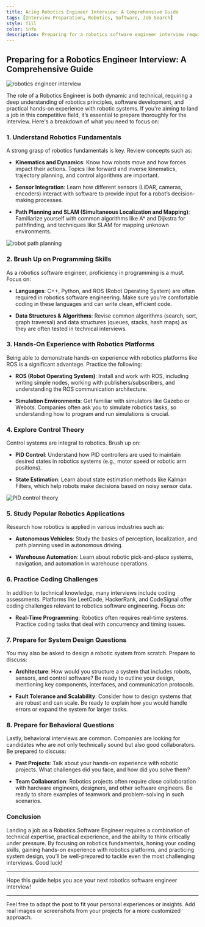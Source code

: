 ```yaml
---
title: Acing Robotics Engineer Interview: A Comprehensive Guide
tags: [Interview Preparation, Robotics, Software, Job Search]
style: fill
color: info
description: Preparing for a robotics software engineer interview requires a blend of technical skills, hands-on experience, and a strong understanding of robotics fundamentals. This guide walks through key preparation steps including brushing up on algorithms, mastering robotics frameworks, practicing coding, and gaining hands-on experience with robotic systems.
---
```


## Preparing for a Robotics Engineer Interview: A Comprehensive Guide

![robotics engineer interview](https://via.placeholder.com/600x300)

The role of a Robotics Engineer is both dynamic and technical, requiring a deep understanding of robotics principles, software development, and practical hands-on experience with robotic systems. If you're aiming to land a job in this competitive field, it’s essential to prepare thoroughly for the interview. Here's a breakdown of what you need to focus on:

### 1. **Understand Robotics Fundamentals**

A strong grasp of robotics fundamentals is key. Review concepts such as:

- **Kinematics and Dynamics**: Know how robots move and how forces impact their actions. Topics like forward and inverse kinematics, trajectory planning, and control algorithms are important.
  
- **Sensor Integration**: Learn how different sensors (LiDAR, cameras, encoders) interact with software to provide input for a robot’s decision-making processes.

- **Path Planning and SLAM (Simultaneous Localization and Mapping)**: Familiarize yourself with common algorithms like A* and Dijkstra for pathfinding, and techniques like SLAM for mapping unknown environments.

![robot path planning](https://via.placeholder.com/600x300)

### 2. **Brush Up on Programming Skills**

As a robotics software engineer, proficiency in programming is a must. Focus on:

- **Languages**: C++, Python, and ROS (Robot Operating System) are often required in robotics software engineering. Make sure you're comfortable coding in these languages and can write clean, efficient code.
  
- **Data Structures & Algorithms**: Revise common algorithms (search, sort, graph traversal) and data structures (queues, stacks, hash maps) as they are often tested in technical interviews.

### 3. **Hands-On Experience with Robotics Platforms**

Being able to demonstrate hands-on experience with robotics platforms like ROS is a significant advantage. Practice the following:

- **ROS (Robot Operating System)**: Install and work with ROS, including writing simple nodes, working with publishers/subscribers, and understanding the ROS communication architecture.
  
- **Simulation Environments**: Get familiar with simulators like Gazebo or Webots. Companies often ask you to simulate robotics tasks, so understanding how to program and run simulations is crucial.

### 4. **Explore Control Theory**

Control systems are integral to robotics. Brush up on:

- **PID Control**: Understand how PID controllers are used to maintain desired states in robotics systems (e.g., motor speed or robotic arm positions).

- **State Estimation**: Learn about state estimation methods like Kalman Filters, which help robots make decisions based on noisy sensor data.

![PID control theory](https://via.placeholder.com/600x300)

### 5. **Study Popular Robotics Applications**

Research how robotics is applied in various industries such as:

- **Autonomous Vehicles**: Study the basics of perception, localization, and path planning used in autonomous driving.

- **Warehouse Automation**: Learn about robotic pick-and-place systems, navigation, and automation in warehouse operations.

### 6. **Practice Coding Challenges**

In addition to technical knowledge, many interviews include coding assessments. Platforms like LeetCode, HackerRank, and CodeSignal offer coding challenges relevant to robotics software engineering. Focus on:

- **Real-Time Programming**: Robotics often requires real-time systems. Practice coding tasks that deal with concurrency and timing issues.

### 7. **Prepare for System Design Questions**

You may also be asked to design a robotic system from scratch. Prepare to discuss:

- **Architecture**: How would you structure a system that includes robots, sensors, and control software? Be ready to outline your design, mentioning key components, interfaces, and communication protocols.

- **Fault Tolerance and Scalability**: Consider how to design systems that are robust and can scale. Be ready to explain how you would handle errors or expand the system for larger tasks.

### 8. **Prepare for Behavioral Questions**

Lastly, behavioral interviews are common. Companies are looking for candidates who are not only technically sound but also good collaborators. Be prepared to discuss:

- **Past Projects**: Talk about your hands-on experience with robotic projects. What challenges did you face, and how did you solve them?

- **Team Collaboration**: Robotics projects often require close collaboration with hardware engineers, designers, and other software engineers. Be ready to share examples of teamwork and problem-solving in such scenarios.

### Conclusion

Landing a job as a Robotics Software Engineer requires a combination of technical expertise, practical experience, and the ability to think critically under pressure. By focusing on robotics fundamentals, honing your coding skills, gaining hands-on experience with robotics platforms, and practicing system design, you’ll be well-prepared to tackle even the most challenging interviews. Good luck!

---

Hope this guide helps you ace your next robotics software engineer interview!

---

Feel free to adapt the post to fit your personal experiences or insights. Add real images or screenshots from your projects for a more customized approach.